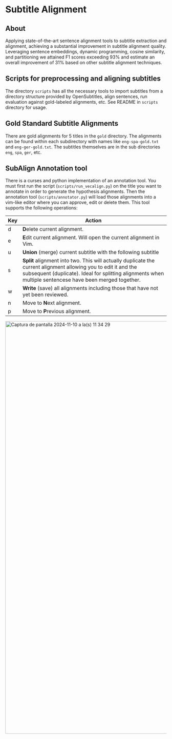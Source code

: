 # Subtitle Alignment
 
## About
Applying state-of-the-art sentence alignment tools to subtitle extraction and alignment, achieving a substantial improvement in subtitle alignment quality. Leveraging sentence embeddings, dynamic programming, cosine similarity, and partitioning we attained F1 scores exceeding 93\% and estimate an overall improvement of 31\% based on other subtitle alignment techniques.

## Scripts for preprocessing and aligning subtitles
The directory `scripts` has all the necessary tools to import subtitles from a directory structure provided by OpenSubtitles, align sentences, run evaluation against gold-labeled alignments, etc. See README in `scripts` directory for usage.

## Gold Standard Subtitle Alignments
There are gold alignments for 5 titles in the `gold` directory. The alignments can be found within each subdirectory with names like `eng-spa-gold.txt` and `eng-ger-gold.txt`. The subtitles themselves are in the sub directories `eng`, `spa`, `ger`, etc.

## SubAlign Annotation tool
There is a curses and python implementation of an annotation tool. You must first run the script (`scripts/run_vecalign.py`) on the title you want to annotate in order to generate the hypothesis alignments. Then the annotation tool (`scripts/annotator.py`) will load those alignments into a vim-like editor where you can approve, edit or delete them. This tool supports the following operations:

| Key | Action|
|--------|-----|
|d| **D**elete current alignment.|
|e| **E**dit current alignment. Will open the current alignment in Vim.|
|u| **Union** (merge) current subtitle with the following subtitle|
|s| **Split** alignment into two. This will actually duplicate the current alignment allowing you to edit it and the subsequent (duplicate). Ideal for splitting alignments when multiple sentencese have been merged together.|
|w| **Write** (save) all alignments including those that have not yet been reviewed.|
|n| Move to **N**ext alignment.|
|p| Move to **P**revious alignment.|

<img width="1286" alt="Captura de pantalla 2024-11-10 a la(s) 11 34 29" src="https://github.com/user-attachments/assets/07404f61-ebf1-4003-abfa-0b28455bc102">
